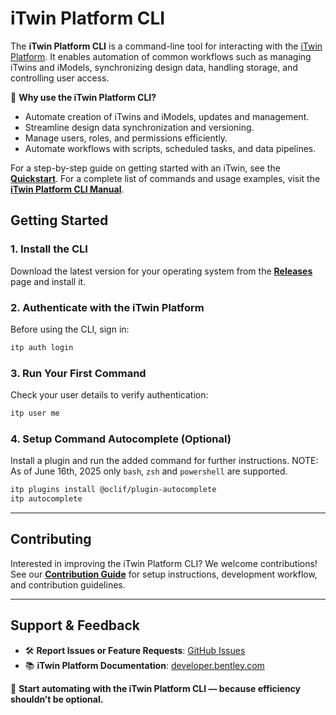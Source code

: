# iTwin Platform CLI

The **iTwin Platform CLI** is a command-line tool for interacting with the [iTwin Platform](https://developer.bentley.com). It enables automation of common workflows such as managing iTwins and iModels, synchronizing design data, handling storage, and controlling user access.

🚀 **Why use the iTwin Platform CLI?**
- Automate creation of iTwins and iModels, updates and management.
- Streamline design data synchronization and versioning.
- Manage users, roles, and permissions efficiently.
- Automate workflows with scripts, scheduled tasks, and data pipelines.

For a step-by-step guide on getting started with an iTwin, see the **[Quickstart](https://itwin.github.io/itwin-cli/#/quickstart)**. For a complete list of commands and usage examples, visit the **[iTwin Platform CLI Manual](https://itwin.github.io/itwin-cli)**.

## **Getting Started**

### **1. Install the CLI**
Download the latest version for your operating system from the **[Releases](https://github.com/itwin/itwin-cli/releases)** page and install it.

### **2. Authenticate with the iTwin Platform**
Before using the CLI, sign in:
```bash
itp auth login
```

### **3. Run Your First Command**
Check your user details to verify authentication:
```bash
itp user me
```

### **4. Setup Command Autocomplete (Optional)**
Install a plugin and run the added command for further instructions.
NOTE: As of June 16th, 2025 only `bash`, `zsh` and `powershell` are supported.
```bash
itp plugins install @oclif/plugin-autocomplete
itp autocomplete
```
---

## **Contributing**
Interested in improving the iTwin Platform CLI? We welcome contributions! See our **[Contribution Guide](./CONTRIBUTING.md)** for setup instructions, development workflow, and contribution guidelines.

---

## **Support & Feedback**
- 🛠 **Report Issues or Feature Requests**: [GitHub Issues](https://github.com/itwin/itwin-cli/issues)
- 📚 **iTwin Platform Documentation**: [developer.bentley.com](https://developer.bentley.com)

🚀 **Start automating with the iTwin Platform CLI — because efficiency shouldn’t be optional.**
